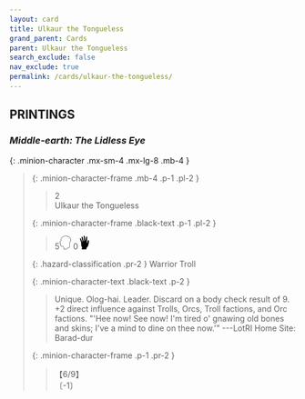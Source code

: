 ```yaml
---
layout: card
title: Ulkaur the Tongueless
grand_parent: Cards
parent: Ulkaur the Tongueless
search_exclude: false
nav_exclude: true
permalink: /cards/ulkaur-the-tongueless/
---
```


## PRINTINGS


### _Middle-earth: The Lidless Eye_

{: .minion-character .mx-sm-4 .mx-lg-8 .mb-4 }
> {: .minion-character-frame .mb-4 .p-1 .pl-2 }
> > <div class="hazard-mp">2</div>
> > <div class="card-name">Ulkaur the Tongueless</div>
>
> {: .minion-character-frame .black-text .p-1 .pl-2 }
> > 5![](/assets/images/mind.svg) 0![](/assets/images/di.svg)
>
> {: .hazard-classification .pr-2 }
> Warrior Troll
>
> {: .minion-character-text .black-text .p-2 }
> > Unique. Olog-hai. Leader. Discard on a body check result of 9. +2 direct influence against Trolls, Orcs, Troll factions, and Orc factions.  "'Hee now! See now! I'm tired o' gnawing old bones and skins; I've a mind to dine on thee now.'"  ---LotRI  Home Site: Barad-dur 
>
> {: .minion-character-frame .p-1 .pr-2 }
> > <div class="card-shield">【6/9】</div>
> > <div class="card-corruption-white">〔-1〕</div>
